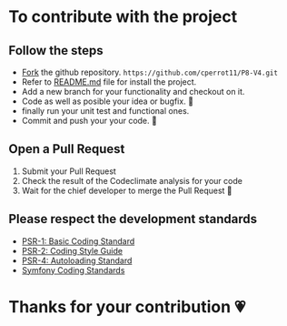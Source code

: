﻿# To contribute with the project

## Follow the steps

* [Fork](https://help.github.com/articles/fork-a-repo/) the github repository.
`https://github.com/cperrot11/P8-V4.git`
* Refer to [README.md](https://github.com/cperrot11/P8-V4/blob/5-TechDoc/README.md) file for install the project.
* Add a new branch for your functionality and checkout on it.
* Code as well as posible your idea or bugfix. :muscle:
* finally run your unit test and functional ones.
* Commit and push your your code. :running:

## Open a Pull Request

1. Submit your Pull Request
2. Check the result of the Codeclimate analysis for your code
3. Wait for the chief developer to merge the Pull Request :cop:

## Please respect the development standards

* [PSR-1: Basic Coding Standard](https://github.com/php-fig/fig-standards/blob/master/accepted/PSR-1-basic-coding-standard.md)
* [PSR-2: Coding Style Guide](https://github.com/php-fig/fig-standards/blob/master/accepted/PSR-2-coding-style-guide.md)
* [PSR-4: Autoloading Standard](https://github.com/php-fig/fig-standards/blob/master/accepted/PSR-4-autoloader.md)
* [Symfony Coding Standards](https://symfony.com/doc/current/contributing/code/standards.html)

# Thanks for your contribution :heartpulse:
